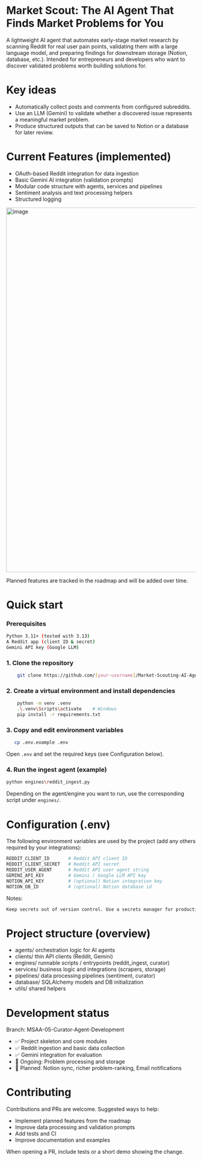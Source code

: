 # Market Scout: The AI Agent That Finds Market Problems for You

A lightweight AI agent that automates early-stage market research by scanning Reddit for real user pain points, validating them with a large language model, and preparing findings for downstream storage (Notion, database, etc.). Intended for entrepreneurs and developers who want to discover validated problems worth building solutions for.

# Key ideas

- Automatically collect posts and comments from configured subreddits.
- Use an LLM (Gemini) to validate whether a discovered issue represents a meaningful market problem.
- Produce structured outputs that can be saved to Notion or a database for later review.

# Current Features (implemented)

- OAuth-based Reddit integration for data ingestion
- Basic Gemini AI integration (validation prompts)
- Modular code structure with agents, services and pipelines
- Sentiment analysis and text processing helpers
- Structured logging</br>
<img width="1832" height="967" alt="image" src="https://github.com/user-attachments/assets/334da5c1-31af-4c92-85b0-3930b28cc464" />


Planned features are tracked in the roadmap and will be added over time.


# Quick start

### Prerequisites
```bash
Python 3.11+ (tested with 3.13)
A Reddit app (client ID & secret)
Gemini API key (Google LLM)
```

### 1. Clone the repository

```bash
    git clone https://github.com/[your-username]/Market-Scouting-AI-Agent.git
   ```

### 2. Create a virtual environment and install dependencies

```bash
    python -m venv .venv
    .\.venv\Scripts\activate    # Windows
    pip install -r requirements.txt
```

### 3. Copy and edit environment variables

```bash
   cp .env.example .env
```

Open `.env` and set the required keys (see Configuration below).

### 4. Run the ingest agent (example)

```bash
python engines\reddit_ingest.py
```

Depending on the agent/engine you want to run, use the corresponding script under `engines/`.


# Configuration (.env)

The following environment variables are used by the project (add any others required by your integrations):

``` bash
REDDIT_CLIENT_ID       # Reddit API client ID
REDDIT_CLIENT_SECRET   # Reddit API secret
REDDIT_USER_AGENT      # Reddit API user agent string
GEMINI_API_KEY         # Gemini / Google LLM API key
NOTION_API_KEY         # (optional) Notion integration key
NOTION_DB_ID           # (optional) Notion database id
```

Notes:
```bash
Keep secrets out of version control. Use a secrets manager for production.
```

# Project structure (overview)

- agents/         orchestration logic for AI agents
- clients/        thin API clients (Reddit, Gemini)
- engines/        runnable scripts / entrypoints (reddit_ingest, curator)
- services/       business logic and integrations (scrapers, storage)
- pipelines/      data processing pipelines (sentiment, curator)
- database/       SQLAlchemy models and DB initialization
- utils/          shared helpers

# Development status

Branch: MSAA-05-Curator-Agent-Development

- ✅ Project skeleton and core modules
- ✅ Reddit ingestion and basic data collection
- ✅ Gemini integration for evaluation
- 🔄 Ongoing: Problem processing and storage
- 📝 Planned: Notion sync, richer problem-ranking, Email notifications


# Contributing

Contributions and PRs are welcome. Suggested ways to help:
- Implement planned features from the roadmap
- Improve data processing and validation prompts
- Add tests and CI
- Improve documentation and examples

When opening a PR, include tests or a short demo showing the change.

